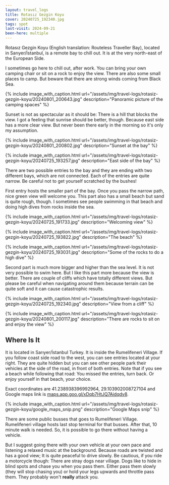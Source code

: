 ```yaml
---
layout: travel_logs
title: Rotasız Gezgin Koyu
cover: 20240725_192340.jpg
tags: spot
last-visit: 2024-09-21
been-here: multiple
---
```


Rotasız Gezgin Koyu (English translation: Routeless Traveller Bay), located in
Sarıyer/İstanbul, is a remote bay to chill out. It is at the very north-east
of the European Side.

I sometimes go here to chill out, after work. You can bring your own camping
chair or sit on a rock to enjoy the view. There are also some small places to
camp. But beware that there are strong winds coming from Black Sea.

{%
  include image_with_caption.html
  url="/assets/img/travel-logs/rotasiz-gezgin-koyu/20240801_200643.jpg"
  description="Panoramic picture of the camping spaces"
%}

Sunset is not as spectacular as it should be: There is a hill that blocks the
view. I got a feeling that sunrise should be better, though. Because east side
has a more clear view. But never been there early in the morning so it's only my
assumption.

{%
  include image_with_caption.html
  url="/assets/img/travel-logs/rotasiz-gezgin-koyu/20240801_200802.jpg"
  description="Sunset at the bay"
%}

{%
  include image_with_caption.html
  url="/assets/img/travel-logs/rotasiz-gezgin-koyu/20240725_193257.jpg"
  description="East side of the bay"
%}

There are two possible entries to the bay and they are ending with two different
bays, which are not connected. Each of the entries are quite narrow. Be careful
not to get yourself scratched by the bushes!

First entry hosts the smaller part of the bay. Once you pass the narrow path,
nice green view will welcome you. This part also has a small beach but sand is
quite rough, though. I sometimes see people swimming in that beach and doing
high dives from rocks inside the sea.

{%
  include image_with_caption.html
  url="/assets/img/travel-logs/rotasiz-gezgin-koyu/20240725_191733.jpg"
  description="Welcoming view"
%}

{%
  include image_with_caption.html
  url="/assets/img/travel-logs/rotasiz-gezgin-koyu/20240725_193822.jpg"
  description="The beach"
%}

{%
  include image_with_caption.html
  url="/assets/img/travel-logs/rotasiz-gezgin-koyu/20240725_193031.jpg"
  description="Some of the rocks to do a high dive"
%}

Second part is much more bigger and higher than the sea level. It is not very
possible to swim here. But I like this part more because the view is better.
There are couple of cliffs which have totally different views. But please be
careful when navigating around them because terrain can be quite soft and it can
cause catastrophic results.

{%
  include image_with_caption.html
  url="/assets/img/travel-logs/rotasiz-gezgin-koyu/20240725_192340.jpg"
  description="View from a cliff"
%}

{%
  include image_with_caption.html
  url="/assets/img/travel-logs/rotasiz-gezgin-koyu/20240801_200117.jpg"
  description="There are rocks to sit on and enjoy the view"
%}

## Where Is It

It is located in Sarıyer/İstanbul Turkey. It is inside the Rumelifeneri Village.
If you follow coast side road to the west, you can see entries located at your
right. They are quite hidden but you can see other people park their vehicles
at the side of the road, in front of both entries. Note that if you see a beach
while following that road: You missed the entries, turn back. Or enjoy yourself
in that beach, your choice.

Exact coordinates are 41.238938396992964, 29.103902008727104 and Google maps
link is
[maps.app.goo.gl/xDqb7HtJQ7Aidqdv8](https://maps.app.goo.gl/xDqb7HtJQ7Aidqdv8).


{%
  include image_with_caption.html
  url="/assets/img/travel-logs/rotasiz-gezgin-koyu/google_maps_snip.png"
  description="Google Maps snip"
%}

There are some public busses that goes to Rumelifeneri Village. Rumelifeneri
village hosts last stop terminal for that busses. After that, 10 minute walk is
needed. So, it is possible to go there without having a vehicle.

But I suggest going there with your own vehicle at your own pace and listening a
relaxed music at the background. Because roads are twisted and has a good view;
It is quite peaceful to drive slowly. Be cautious, if you ride a motorcycle
though: There are stray dogs near village. Dogs like to hide in blind spots and
chase you when you pass them. Either pass them slowly (they will stop chasing
you) or hold your legs upwards and throttle pass them. They probably won't
**really** attack you.
